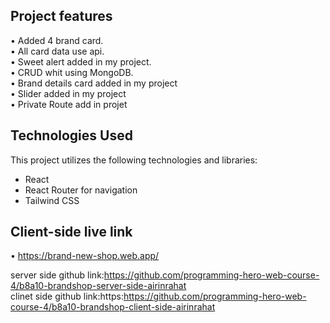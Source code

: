 ## Project features

• Added 4 brand card.<br/>
• All card data use api.<br/>
• Sweet alert added in my project.<br/>
• CRUD whit using MongoDB.<br/>
• Brand details card added in my project<br/>
• Slider added in my project<br/>
• Private Route add in projet<br/>

## Technologies Used

This project utilizes the following technologies and libraries:

- React
- React Router for navigation
- Tailwind CSS

## Client-side live link

• https://brand-new-shop.web.app/
<br>

server side github link:https://github.com/programming-hero-web-course-4/b8a10-brandshop-server-side-airinrahat
<br>
clinet side github link:https:https://github.com/programming-hero-web-course-4/b8a10-brandshop-client-side-airinrahat
